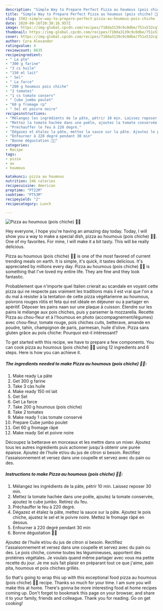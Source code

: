 ```yaml
---
description: "Simple Way to Prepare Perfect Pizza au houmous (pois chiche) 🍕🆒"
title: "Simple Way to Prepare Perfect Pizza au houmous (pois chiche) 🍕🆒"
slug: 1582-simple-way-to-prepare-perfect-pizza-au-houmous-pois-chiche
date: 2020-09-16T20:30:16.957Z
image: https://img-global.cpcdn.com/recipes/710da3139c9c0dbe/751x532cq70/pizza-au-houmous-pois-chiche-🍕🆒-photo-principale-de-la-recette.jpg
thumbnail: https://img-global.cpcdn.com/recipes/710da3139c9c0dbe/751x532cq70/pizza-au-houmous-pois-chiche-🍕🆒-photo-principale-de-la-recette.jpg
cover: https://img-global.cpcdn.com/recipes/710da3139c9c0dbe/751x532cq70/pizza-au-houmous-pois-chiche-🍕🆒-photo-principale-de-la-recette.jpg
author: Cora Alexander
ratingvalue: 4
reviewcount: 8635
recipeingredient:
- " La pte"
- "300 g farine"
- "3 cs huile"
- "150 ml lait"
- " Sel"
- " La farce"
- "200 g houmous pois chiche"
- "2 tomates"
- "1 cs tomate conserv"
- " Cube jumbo poulet"
- "60 g fromage rp"
- " Sel et poivre noire"
recipeinstructions:
- "Mélangez les ingrédients de la pâte, pétrir 10 min. Laissez reposer 30 min."
- "Mettez la tomate hachée dans une poêle, ajoutez la tomate conservée, ajoutez le cube jumbo. Retirez du feu."
- "Préchauffer le feu à 220 degré."
- "Dégazez et étalez la pâte, mettez la sauce sur la pâte. Ajoutez le pois chiche, ajustez le sel et le poivre noire. Mettez le fromage râpé en dessus."
- "Enfourner à 220 degré pendant 30 min"
- "Bonne dégustation 🍕😍"
categories:
- Recipe
tags:
- pizza
- au
- houmous

katakunci: pizza au houmous 
nutrition: 246 calories
recipecuisine: American
preptime: "PT22M"
cooktime: "PT53M"
recipeyield: "2"
recipecategory: Lunch

---
```



![Pizza au houmous (pois chiche) 🍕🆒](https://img-global.cpcdn.com/recipes/710da3139c9c0dbe/751x532cq70/pizza-au-houmous-pois-chiche-🍕🆒-photo-principale-de-la-recette.jpg)

Hey everyone, I hope you're having an amazing day today. Today, I will show you a way to make a special dish, pizza au houmous (pois chiche) 🍕🆒. One of my favorites. For mine, I will make it a bit tasty. This will be really delicious.

Pizza au houmous (pois chiche) 🍕🆒 is one of the most favored of current trending meals on earth. It is simple, it's quick, it tastes delicious. It's appreciated by millions every day. Pizza au houmous (pois chiche) 🍕🆒 is something that I've loved my entire life. They are fine and they look fantastic.

Probablement que n&#39;importe quel Italien crierait au scandale en voyant cette pizza qui ne respecte pas vraiment les traditions mais il est vrai que l&#39;on a du mal à résister à la tentation de cette pizza végétarienne au houmous, poivrons rouges rôtis et feta qui est idéale en déjeuner ou à partager en apéritif. Déposer les pains naan sur une plaque à cuisson. Étendre sur les pains le mélange aux pois chiches, puis y parsemer la mozzarella. Recette Pizza au chou-fleur et à l&#39;houmous en photo (accompagnement/légumes) avec chou-fleur, tomate rouge, pois chiches cuits, betterave, amande en poudre, tahin, champignon de paris, parmesan, huile d&#39;olive. Pizza sans gluten grâce au pois chiche: Pourquoi est-il intéressant?


To get started with this recipe, we have to prepare a few components. You can cook pizza au houmous (pois chiche) 🍕🆒 using 12 ingredients and 6 steps. Here is how you can achieve it.

<!--inarticleads1-->

##### The ingredients needed to make Pizza au houmous (pois chiche) 🍕🆒:

1. Make ready  La pâte
1. Get 300 g farine
1. Take 3 càs huile
1. Make ready 150 ml lait
1. Get  Sel
1. Get  La farce
1. Take 200 g houmous (pois chiche)
1. Take 2 tomates
1. Make ready 1 càs tomate conservé
1. Prepare  Cube jumbo poulet
1. Get 60 g fromage râpé
1. Make ready  Sel et poivre noire


Découpez la betterave en morceaux et les mettre dans un mixer. Ajoutez tous les autres ingrédients puis actionner jusqu&#39;à obtenir une purée épaisse. Ajoutez de l&#39;huile et/ou du jus de citron si besoin. Rectifiez l&#39;assaisonnement et versez dans une coupelle et servez avec du pain ou des. 

<!--inarticleads2-->

##### Instructions to make Pizza au houmous (pois chiche) 🍕🆒:

1. Mélangez les ingrédients de la pâte, pétrir 10 min. Laissez reposer 30 min.
1. Mettez la tomate hachée dans une poêle, ajoutez la tomate conservée, ajoutez le cube jumbo. Retirez du feu.
1. Préchauffer le feu à 220 degré.
1. Dégazez et étalez la pâte, mettez la sauce sur la pâte. Ajoutez le pois chiche, ajustez le sel et le poivre noire. Mettez le fromage râpé en dessus.
1. Enfourner à 220 degré pendant 30 min
1. Bonne dégustation 🍕😍


Ajoutez de l&#39;huile et/ou du jus de citron si besoin. Rectifiez l&#39;assaisonnement et versez dans une coupelle et servez avec du pain ou des. Le pois chiche, comme toutes les légumineuses, apportent des protéines végétales. Je voulais quand même partager avec vous ma petite recette du jour. Je me suis fait plaisir en préparant tout ce que j&#39;aime, pain pita, houmous et pois chiches grillés. 

So that's going to wrap this up with this exceptional food pizza au houmous (pois chiche) 🍕🆒 recipe. Thanks so much for your time. I am sure you will make this at home. There's gonna be more interesting food at home recipes coming up. Don't forget to bookmark this page on your browser, and share it to your family, friends and colleague. Thank you for reading. Go on get cooking!
